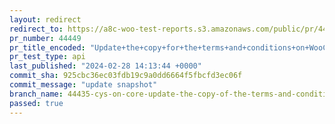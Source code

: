 ```yaml
---
layout: redirect
redirect_to: https://a8c-woo-test-reports.s3.amazonaws.com/public/pr/44449/api/index.html
pr_number: 44449
pr_title_encoded: "Update+the+copy+for+the+terms+and+conditions+on+WooCommerce."
pr_test_type: api
last_published: "2024-02-28 14:13:44 +0000"
commit_sha: 925cbc36ec03fdb19c9a0dd6664f5fbcfd3ec06f
commit_message: "update snapshot"
branch_name: 44435-cys-on-core-update-the-copy-of-the-terms-and-conditions-on-woocommerce-intro-screen
passed: true
---
```

